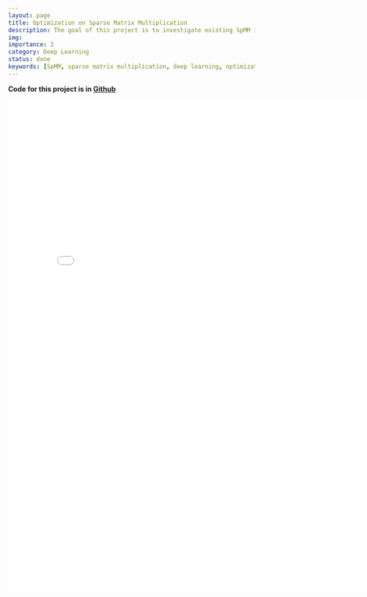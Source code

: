 ```yaml
---
layout: page
title: Optimization on Sparse Matrix Multiplication
description: The goal of this project is to investigate existing SpMM implementations for Deep Learning Applications
img: 
importance: 2
category: Deep Learning
status: done
keywords: [SpMM, sparse matrix multiplication, deep learning, optimization, parallel]
---
```


<strong>Code for this project is in <a href="https://github.com/MissTiny/Optimization_Matrix_Multiplication">Github</a></strong>

<embed src="/assets/pdf/project_parallel/HPC_Group_6_Final_Project.pdf" width="800px" height="1000px" />